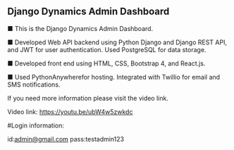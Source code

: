 ## Django Dynamics Admin Dashboard

■ This is the Django Dynamics Admin Dashboard.

■ Developed Web API backend using Python Django and Django REST API, and JWT for user authentication. Used PostgreSQL for data storage.

■ Developed front end using HTML, CSS, Bootstrap 4, and React.js.

■ Used PythonAnywherefor hosting. Integrated with Twillio for email and SMS notifications.

If you need more information please visit the video link.

Video link: https://youtu.be/ubW4w5zwkdc


#Login information:

id:admin@gmail.com
pass:testadmin123
